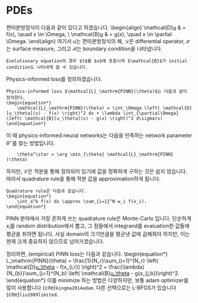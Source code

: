 # PDEs
편미분방정식이 다음과 같이 있다고 하겠습니다.
\begin{align}
    \mathcal{D}[u](x) & = f(x), \quad x \in \Omega, \\
    \mathcal{B}[u](x) & = g(x), \quad x \in \partial \Omega.
\end{align}
여기서 $u$는 편미분방정식의 해,
$\mathcal{D}$은 differential operator,
$\sigma$는 surface measure,
그리고 $\mathcal{B}$는 boundary condition을 나타냅니다.
```{prf:remark}
Evolutionary equation의 경우 $t$를 $x$에 포함시켜 $\mathcal{B}$가 initial condition도 나타내게 할 수 있습니다.
```

Physics-informed loss를 정의하겠습니다.
```{prf:definition}
Physics-informed loss $\mathcal{L}_\mathrm{PINN}(\theta)$는 다음과 같이 정의한다.
\begin{equation*}
    \mathcal{L}_\mathrm{PINN}(\theta) = \int_\Omega \left( \mathcal{D}[u_\theta](x) - f(x) \right)^2 dx + \lambda \int_{\partial\Omega} \left( \mathcal{B}[u_\theta](x) - g(x) \right)^2 d\sigma(x)
\end{equation*}
```

이 때 physics-informed neural networks는 다음을 만족하는 network parameter $\theta^\star$를 찾는 방법입니다.
```{math}
    \theta^\star = \arg \min_{\theta} \mathcal{L}_\mathrm{PINN}(\theta)
```

하지만, $\mathcal{L}$은 적분을 통해 정의되어 있기에 값을 정확하게 구하는 것은 쉽지 않습니다.
따라서 quadrature rule을 통해 적분 값을 approximation하게 됩니다.
```{prf:definition}
Quadrature rule은 다음과 같습니다.
\begin{equation*}
    \int_a^b f(x) dx \approx \sum_{i=1}^N w_i f(x_i).
\end{equation*}
```
PINN 분야에서 가장 흔하게 쓰는 quadrature rule은 Monte-Carlo 입니다.
단순하게 $x_i$를 random distribution에서 뽑고, 그 점들에서 integrand를 evaluation한 값들에 평균을 취하면 됩니다.
사실 domain의 크기만큼을 평균낸 값에 곱해줘야 하지만, 이는 현재 크게 중요하지 않으므로 넘어가겠습니다.

정리하면, (empirical) PINN loss는 다음과 같습니다.
\begin{equation*}
    L_\mathrm{PINN}(\theta) = \frac{1}{N_r}\sum_{i=1}^{N_r} \left( \mathcal{D}[u_\theta](x_{i,r}) - f(x_{i,r}) \right)^2 + \frac{\lambda}{N_{b}}\sum_{j=1}^{N_b} \left( \mathcal{B}[u_\theta](x_{j,b}) - g(x_{j,b})\right)^2.
\end{equation*}
이를 minimize 하는 방법은 다양하지만, 보통 adam optimizer를 많이 사용합니다 {cite}`kingma2014adam`.
다른 선택으로는 L-BFGS가 있습니다 {cite}`liu1989limited`.

```{bibliography}
```